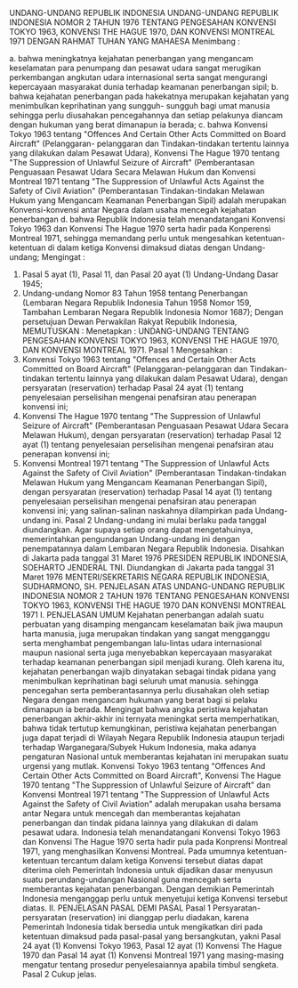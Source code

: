  UNDANG-UNDANG REPUBLIK INDONESIA UNDANG-UNDANG REPUBLIK INDONESIA NOMOR 2 TAHUN 1976 TENTANG PENGESAHAN KONVENSI TOKYO 1963, KONVENSI THE HAGUE 1970, DAN KONVENSI MONTREAL 1971
DENGAN RAHMAT TUHAN YANG MAHAESA
Menimbang :

a. bahwa meningkatnya kejahatan penerbangan yang mengancam keselamatan para penumpang dan pesawat udara sangat merugikan perkembangan angkutan udara internasional serta sangat mengurangi kepercayaan masyarakat dunia terhadap keamanan penerbangan sipil;
b. bahwa kejahatan penerbangan pada hakekatnya merupakan kejahatan yang menimbulkan keprihatinan yang sungguh- sungguh bagi umat manusia sehingga perlu diusahakan pencegahannya dan setiap pelakunya diancam dengan hukuman yang berat dimanapun ia berada;
c. bahwa Konvensi Tokyo 1963 tentang "Offences And Certain Other Acts Committed on Board Aircraft" (Pelanggaran- pelanggaran dan Tindakan-tindakan tertentu lainnya yang dilakukan dalam Pesawat Udara), Konvensi The Hague 1970 tentang "The Suppression of Unlawful Seizure of Aircraft" (Pemberantasan Penguasaan Pesawat Udara Secara Melawan Hukum dan Konvensi Montreal 1971 tentang "The Suppression of Unlawful Acts Against the Safety of Civil Aviation" (Pemberantasan Tindakan-tindakan Melawan Hukum yang Mengancam Keamanan Penerbangan Sipil) adalah merupakan Konvensi-konvensi antar Negara dalam usaha mencegah kejahatan penerbangan d. bahwa Republik Indonesia telah menandatangani Konvensi Tokyo 1963 dan Konvensi The Hague 1970 serta hadir pada Konperensi Montreal 1971, sehingga memandang perlu untuk mengesahkan ketentuan-ketentuan di dalam ketiga Konvensi dimaksud diatas dengan Undang-undang;
Mengingat :

1. Pasal 5 ayat (1), Pasal 11, dan Pasal 20 ayat (1) Undang-Undang Dasar 1945;
2. Undang-undang Nomor 83 Tahun 1958 tentang Penerbangan (Lembaran Negara Republik Indonesia Tahun 1958 Nomor 159, Tambahan Lembaran Negara Republik Indonesia Nomor 1687); Dengan persetujuan Dewan Perwakilan Rakyat Republik Indonesia,
MEMUTUSKAN :
 Menetapkan : UNDANG-UNDANG TENTANG PENGESAHAN KONVENSI TOKYO 1963, KONVENSI THE HAGUE 1970, DAN KONVENSI MONTREAL 1971.
Pasal 1
Mengesahkan :
1. Konvensi Tokyo 1963 tentang "Offences and Certain Other Acts Committed on Board Aircraft" (Pelanggaran-pelanggaran dan Tindakan- tindakan tertentu lainnya yang dilakukan dalam Pesawat Udara), dengan persyaratan (reservation) terhadap Pasal 24 ayat (1) tentang penyelesaian perselisihan mengenai penafsiran atau penerapan konvensi ini;
2. Konvensi The Hague 1970 tentang "The Suppression of Unlawful Seizure of Aircraft" (Pemberantasan Penguasaan Pesawat Udara Secara Melawan Hukum), dengan persyaratan (reservation) terhadap Pasal 12 ayat (1) tentang penyelesaian perselisihan mengenai penafsiran atau penerapan konvensi ini;
3. Konvensi Montreal 1971 tentang "The Suppression of Unlawful Acts Against the Safety of Civil Aviation" (Pemberantasan Tindakan-tindakan Melawan Hukum yang Mengancam Keamanan Penerbangan Sipil), dengan persyaratan (reservation) terhadap Pasal 14 ayat (1) tentang penyelesaian perselisihan mengenai penafsiran atau penerapan konvensi ini; yang salinan-salinan naskahnya dilampirkan pada Undang-undang ini.
Pasal 2
Undang-undang ini mulai berlaku pada tanggal diundangkan. Agar supaya setiap orang dapat mengetahuinya, memerintahkan pengundangan Undang-undang ini dengan penempatannya dalam Lembaran Negara Republik Indonesia. Disahkan di Jakarta pada tanggal 31 Maret 1976 PRESIDEN REPUBLIK INDONESIA, SOEHARTO JENDERAL TNI. Diundangkan di Jakarta pada tanggal 31 Maret 1976 MENTERI/SEKRETARIS NEGARA REPUBLIK INDONESIA, SUDHARMONO, SH. PENJELASAN ATAS UNDANG-UNDANG REPUBLIK INDONESIA NOMOR 2 TAHUN 1976 TENTANG PENGESAHAN KONVENSI TOKYO 1963, KONVENSI THE HAGUE 1970 DAN KONVENSI MONTREAL 1971 I. PENJELASAN UMUM Kejahatan penerbangan adalah suatu perbuatan yang disamping mengancam keselamatan baik jiwa maupun harta manusia, juga merupakan tindakan yang sangat mengganggu serta menghambat pengembangan lalu-lintas udara internasional maupun nasional serta juga menyebabkan kepercayaan masyarakat terhadap keamanan penerbangan sipil menjadi kurang. Oleh karena itu, kejahatan penerbangan wajib dinyatakan sebagai tindak pidana yang menimbulkan keprihatinan bagi seluruh umat manusia. sehingga pencegahan serta pemberantasannya perlu diusahakan oleh setiap Negara dengan mengancam hukuman yang berat bagi si pelaku dimanapun ia berada. Mengingat bahwa angka peristiwa kejahatan penerbangan akhir-akhir ini ternyata meningkat serta memperhatikan, bahwa tidak tertutup kemungkinan, peristiwa kejahatan penerbangan juga dapat terjadi di Wilayah Negara Republik Indonesia ataupun terjadi terhadap Warganegara/Subyek Hukum Indonesia, maka adanya pengaturan Nasional untuk memberantas kejahatan ini merupakan suatu urgensi yang mutlak. Konvensi Tokyo 1963 tentang "Offences And Certain Other Acts Committed on Board Aircraft", Konvensi The Hague 1970 tentang "The Suppression of Unlawful Seizure of Aircraft" dan Konvensi Montreal 1971 tentang "The Suppression of Unlawful Acts Against the Safety of Civil Aviation" adalah merupakan usaha bersama antar Negara untuk mencegah dan memberantas kejahatan penerbangan dan tindak pidana lainnya yang dilakukan di dalam pesawat udara. Indonesia telah menandatangani Konvensi Tokyo 1963 dan Konvensi The Hague 1970 serta hadir pula pada Konprensi Montreal 1971, yang menghasilkan Konvensi Montreal. Pada umumnya ketentuan-ketentuan tercantum dalam ketiga Konvensi tersebut diatas dapat diterima oleh Pemerintah Indonesia untuk dijadikan dasar menyusun suatu perundang-undangan Nasional guna mencegah serta memberantas kejahatan penerbangan. Dengan demikian Pemerintah Indonesia menganggap perlu untuk menyetujui ketiga Konvensi tersebut diatas. II. PENJELASAN PASAL DEMI PASAL
Pasal 1
Persyaratan-persyaratan (reservation) ini dianggap perlu diadakan, karena Pemerintah Indonesia tidak bersedia untuk mengikatkan diri pada ketentuan dimaksud pada pasal-pasal yang bersangkutan, yakni Pasal 24 ayat (1) Konvensi Tokyo 1963, Pasal 12 ayat (1) Konvensi The Hague 1970 dan Pasal 14 ayat (1) Konvensi Montreal 1971 yang masing-masing mengatur tentang prosedur penyelesaiannya apabila timbul sengketa.
Pasal 2
Cukup jelas.